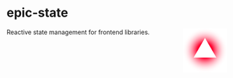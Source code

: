 # epic-state

<img align="right" src="https://github.com/tobua/epic-state/raw/main/logo.svg" width="20%" alt="State Logo" />

Reactive state management for frontend libraries.
